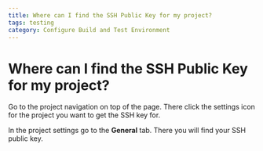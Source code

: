 ```yaml
---
title: Where can I find the SSH Public Key for my project?
tags: testing
category: Configure Build and Test Environment
---
```


# Where can I find the SSH Public Key for my project?

Go to the project navigation on top of the page. There click the settings icon for the project you want to get the SSH key for.

In the project settings go to the **General** tab. There you will find your SSH public key.
